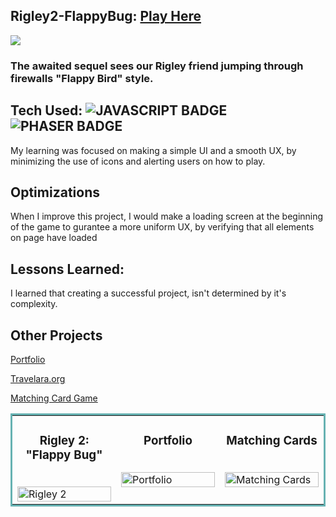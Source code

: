 ## Rigley2-FlappyBug: <a href="https://codepen.io/ShawnBasquiat/full/bGVWpYw" target="_blank">Play Here</a>

<a href="https://codepen.io/ShawnBasquiat/full/bGVWpYw" target="_blank"><img src="https://github.com/CharlesCreativeContent/CharlesCreativeContent/raw/main/images/gif2.gif" /></a>

### The awaited sequel sees our Rigley friend jumping through firewalls "Flappy Bird" style.

## Tech Used: ![JAVASCRIPT BADGE](https://img.shields.io/static/v1?label=|&message=JAVASCRIPT&color=3c7f5d&style=plastic&logo=javascript)![PHASER BADGE](https://img.shields.io/static/v1?label=|&message=PHASER.JS&color=285f65&style=plastic&logo=phaser)

My learning was focused on making a simple UI and a smooth UX, by minimizing the use of icons and alerting users on how to play. 

## Optimizations

When I improve this project, I would make a loading screen at the beginning of the game to gurantee a more uniform UX, by verifying that all elements on page have loaded

## Lessons Learned:

I learned that creating a successful project, isn't determined by it's complexity.



## Other Projects
<a target="_blank" href="https://github.com/CharlesCreativeContent/Portfolio2021">Portfolio</a>

<a target="_blank" href="https://github.com/CharlesCreativeContent/lucid">Travelara.org</a>

<a target="_blank" href="https://github.com/CharlesCreativeContent/matching-card-game"> Matching Card Game</a>

<table bordercolor="#66b2b2">
  
  <tr>
    <td width="33.3%" valign="top">
      <h3 align="center">Rigley 2: "Flappy Bug"</h3>
        <br />
      <a target="_blank" href="https://codepen.io/ShawnBasquiat/full/bGVWpYw">
            <img src="images/gif2.gif" width="100%"  alt="Rigley 2"/>
        </a>
    </td>
    <td width="33.3%" valign="top">
      <h3 align="center">Portfolio</h3>
      <br />
        <a target="_blank" href="https://shawncharles.com">
          <img src="images/gif4.gif" width="100%" alt="Portfolio"/>
        </a>
    </td>
    <td width="33.3%" valign="top">
      <h3 align="center">Matching Cards</h3>
        <br />
        <a target="_blank" href="https://poke-matchcards.netlify.app/">
          <img src="images/gif3.gif" width="100%" alt="Matching Cards"/>
        </a>
    </td>
  </tr>
</table>
